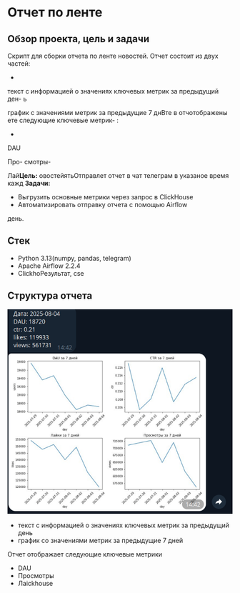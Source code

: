 # Отчет по ленте


## Обзор проекта, цель и задачи

Cкрипт для сборки отчета по ленте новостей. Отчет состоит из двух частей:

- 

текст с информацией о значениях ключевых метрик за предыдущий ден- ь

график с значениями метрик за предыдущие 7 днВте в отчотображены ете следующие ключевые метрик- : 


- 
DAU 

Про- смотры- 

Лай**Цель:** овостейятьОтправлет отчет в чат телеграм в указаное
время кажд
**Задачи:**
- Выгрузить основные метрики через запрос в ClickHouse
- Автоматизировать отправку отчета с помощью Airflow

 день. 


## Стек 

- Python 3.13(numpy, pandas, telegram)
- Apache Airflow 2.2.4
- ClickhoРезультат, сse


## Структура отчета
![telegram-report](https://github.com/v-makarov-code/telegram-report-DAG/blob/main/telegram_report.png)
- текст с информацией о значениях ключевых метрик за предыдущий день
- график со значениями метрик за предыдущие 7 дней

Отчет отображает следующие ключевые метрики

- DAU
- Просмотры
- Лаickhouse
